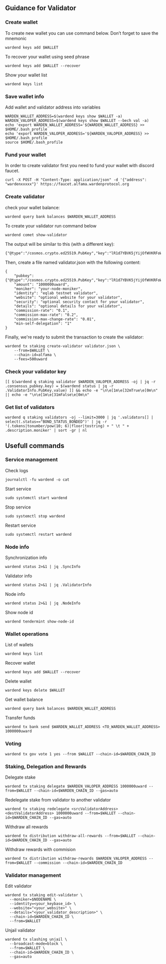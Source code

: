 ## Guidance for Validator

### Create wallet
To create new wallet you can use command below. Don’t forget to save the mnemonic
```
wardend keys add $WALLET
```

To recover your wallet using seed phrase
```
wardend keys add $WALLET --recover
```

Show your wallet list
```
wardend keys list
```

### Save wallet info
Add wallet and validator address into variables 
```
WARDEN_WALLET_ADDRESS=$(wardend keys show $WALLET -a)
WARDEN_VALOPER_ADDRESS=$(wardend keys show $WALLET --bech val -a)
echo 'export WARDEN_WALLET_ADDRESS='${WARDEN_WALLET_ADDRESS} >> $HOME/.bash_profile
echo 'export WARDEN_VALOPER_ADDRESS='${WARDEN_VALOPER_ADDRESS} >> $HOME/.bash_profile
source $HOME/.bash_profile
```

### Fund your wallet
In order to create validator first you need to fund your wallet with discord faucet.
```
curl -X POST -H "Content-Type: application/json" -d '{"address": "wardenxxxxx"}' https://faucet.alfama.wardenprotocol.org
```

### Create validator

check your wallet balance:
```
wardend query bank balances $WARDEN_WALLET_ADDRESS
```
To create your validator run command below
```
wardend comet show-validator

```
The output will be similar to this (with a different key):

```
{"@type":"/cosmos.crypto.ed25519.PubKey","key":"lR1d7YBVK5jYijOfWVKRFoWCsS4dg3kagT7LB9GnG8I="}
```
Then, create a file named validator.json with the following content:

```
{    
    "pubkey": {"@type":"/cosmos.crypto.ed25519.PubKey","key":"lR1d7YBVK5jYijOfWVKRFoWCsS4dg3kagT7LB9GnG8I="},
    "amount": "1000000uward",
    "moniker": "your-node-moniker",
    "identity": "eqlab testnet validator",
    "website": "optional website for your validator",
    "security": "optional security contact for your validator",
    "details": "optional details for your validator",
    "commission-rate": "0.1",
    "commission-max-rate": "0.2",
    "commission-max-change-rate": "0.01",
    "min-self-delegation": "1"
}
```
Finally, we're ready to submit the transaction to create the validator:

```
wardend tx staking create-validator validator.json \
    --from=$WALLET \
    --chain-id=alfama \
    --fees=500uward
```

### Check your validator key
```
[[ $(wardend q staking validator $WARDEN_VALOPER_ADDRESS -oj | jq -r .consensus_pubkey.key) = $(wardend status | jq -r .ValidatorInfo.PubKey.value) ]] && echo -e "\n\e[1m\e[32mTrue\e[0m\n" || echo -e "\n\e[1m\e[31mFalse\e[0m\n"
```

### Get list of validators
```
wardend q staking validators -oj --limit=3000 | jq '.validators[] | select(.status=="BOND_STATUS_BONDED")' | jq -r '(.tokens|tonumber/pow(10; 6)|floor|tostring) + " \t " + .description.moniker' | sort -gr | nl
```

## Usefull commands
### Service management
Check logs
```
journalctl -fu wardend -o cat
```

Start service
```
sudo systemctl start wardend
```

Stop service
```
sudo systemctl stop wardend
```

Restart service
```
sudo systemctl restart wardend
```

### Node info
Synchronization info
```
wardend status 2>&1 | jq .SyncInfo
```

Validator info
```
wardend status 2>&1 | jq .ValidatorInfo
```

Node info
```
wardend status 2>&1 | jq .NodeInfo
```

Show node id
```
wardend tendermint show-node-id
```

### Wallet operations
List of wallets
```
wardend keys list
```

Recover wallet
```
wardend keys add $WALLET --recover
```

Delete wallet
```
wardend keys delete $WALLET
```

Get wallet balance
```
wardend query bank balances $WARDEN_WALLET_ADDRESS
```

Transfer funds
```
wardend tx bank send $WARDEN_WALLET_ADDRESS <TO_WARDEN_WALLET_ADDRESS> 1000000uward
```

### Voting
```
wardend tx gov vote 1 yes --from $WALLET --chain-id=$WARDEN_CHAIN_ID
```

### Staking, Delegation and Rewards
Delegate stake
```
wardend tx staking delegate $WARDEN_VALOPER_ADDRESS 1000000uward --from=$WALLET --chain-id=$WARDEN_CHAIN_ID --gas=auto
```

Redelegate stake from validator to another validator
```
wardend tx staking redelegate <srcValidatorAddress> <destValidatorAddress> 1000000uward --from=$WALLET --chain-id=$WARDEN_CHAIN_ID --gas=auto
```

Withdraw all rewards
```
wardend tx distribution withdraw-all-rewards --from=$WALLET --chain-id=$WARDEN_CHAIN_ID --gas=auto
```

Withdraw rewards with commision
```
wardend tx distribution withdraw-rewards $WARDEN_VALOPER_ADDRESS --from=$WALLET --commission --chain-id=$WARDEN_CHAIN_ID
```

### Validator management
Edit validator
```
wardend tx staking edit-validator \
  --moniker=$NODENAME \
  --identity=<your_keybase_id> \
  --website="<your_website>" \
  --details="<your_validator_description>" \
  --chain-id=$WARDEN_CHAIN_ID \
  --from=$WALLET
```

Unjail validator
```
wardend tx slashing unjail \
  --broadcast-mode=block \
  --from=$WALLET \
  --chain-id=$WARDEN_CHAIN_ID \
  --gas=auto
```
